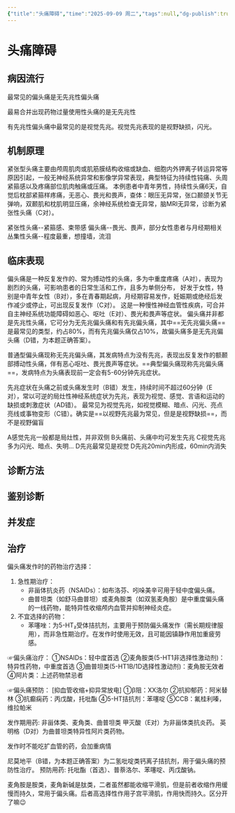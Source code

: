 ```yaml
---
{"title":"头痛障碍","time":"2025-09-09 周二","tags":null,"dg-publish":true,"permalink":"/200 学习/217 精神、神经系统/第13章 头痛障碍/头痛障碍/","dgPassFrontmatter":true,"created":"2025-09-09T08:12:47.000+08:00","updated":"2025-09-09T08:36:22.000+08:00"}
---
```


# 头痛障碍
## 病因流行
最常见的偏头痛是无先兆性偏头痛

最易合并出现药物过量使用性头痛的是无先兆性

有先兆性偏头痛中最常见的是视觉先兆。视觉先兆表现的是视野缺损，闪光。
## 机制原理
紧张型头痛主要由颅周肌肉或肌筋膜结构收缩或缺血、细胞内外钾离子转运异常等原因引起，一般无神经系统异常和影像学异常表现，典型特征为持续性钝痛、头周紧箍感以及疼痛部位肌肉触痛或压痛。
本例患者中青年男性，持续性头痛6天，自觉后枕部紧箍样疼痛，无恶心、畏光和畏声，查体：眼压无异常，张口颞颌关节无弹响，双颞肌和枕肌明显压痛，余神经系统检查无异常，脑MRI无异常，诊断为紧张性头痛（C对）。

紧张性头痛--紧箍感、束带感
偏头痛--畏光、畏声，部分女性患者与月经期相关
丛集性头痛--程度最重，想撞墙，流泪
## 临床表现
偏头痛是一种反复发作的、常为搏动性的头痛，多为中重度疼痛（A对），表现为剧烈的头痛，可影响患者的日常生活和工作，且多为单侧分布，
好发于女性，特别是中青年女性（B对），多在青春期起病，月经期容易发作，妊娠期或绝经后发作减少或停止，可出现反复发作（C对）。
这是一种慢性神经血管性疾病，可合并自主神经系统功能障碍如恶心、呕吐（E对）、畏光和畏声等症状。
偏头痛并非都是先兆性头痛，它可分为无先兆偏头痛和有先兆偏头痛，其中==无先兆偏头痛==是最常见的类型，约占80%，而有先兆偏头痛仅占10%，故偏头痛多是无先兆偏头痛（D错，为本题正确答案）。

普通型偏头痛现称无先兆偏头痛，其发病特点为没有先兆，表现出反复发作的额颞部搏动性头痛，伴有恶心呕吐、畏光畏声等症状。==典型偏头痛现称先兆偏头痛==，发病特点为头痛表现前一定会有5-60分钟先兆症状。

先兆症状在头痛之前或头痛发生时（B错）发生，持续时间不超过60分钟（E对），常以可逆的局灶性神经系统症状为先兆，表现为视觉、感觉、言语和运动的缺损或刺激症状（AD错）。
最常见为视觉先兆，如视觉模糊、暗点、闪光、亮点亮线或事物变形（C错）。确实是==以视野先兆最为常见，但是是视野缺损==，而不是视野偏盲

A感觉先兆一般都是局灶性，并非双侧
B头痛前、头痛中均可发生先兆
C视觉先兆多为闪光、暗点、失明...
D先兆最常见是视觉
D先兆20min内形成，60min内消失
## 诊断方法
## 鉴别诊断
## 并发症
## 治疗
偏头痛发作时的药物治疗选择：
1. 急性期治疗：  
   - 非甾体抗炎药（NSAIDs）：如布洛芬、吲哚美辛可用于轻中度偏头痛。  
   - 曲普坦类（如舒马曲普坦）或麦角胺类（如双氢麦角胺）是中重度偏头痛的一线药物，能特异性收缩颅内血管并抑制神经炎症。  
2. 不宜选择的药物：  
   - 苯噻唑：为5-HT₂受体拮抗剂，主要用于预防偏头痛发作（需长期规律服用），而非急性期治疗。在发作时使用无效，且可能因镇静作用加重疲劳感。  

☞偏头痛治疗：
①NSAIDs：轻中度首选
②麦角胺类(5-HT1非选择性激动剂)：特异性药物，中重度首选
③曲普坦类(5-HT1B/1D选择性激动剂)：麦角胺无效者
④阿片类：上述药物禁忌者

☞偏头痛预防： [抑血管收缩+抑异常放电]
①β阻：XX洛尔
②抗抑郁药：阿米替林
③抗癫痫药：丙戊酸，托吡酯
④5-HT拮抗剂：苯噻啶
⑤CCB：氟桂利嗪，维拉帕米

发作期用药: 非甾体类、麦角类、曲普坦类
甲灭酸（E对）为非甾体类抗炎药。
英明格（D对）为曲普坦类特异性阿片类药物。

发作时不能吃扩血管的药，会加重病情

尼莫地平（B错，为本题正确答案）为二氢吡啶类钙离子拮抗剂，用于偏头痛的预防性治疗。
预防用药: 托吡酯（首选）、普萘洛尔、苯噻啶、丙戊酸钠。

麦角胺是胺类，麦角新碱是肽类，二者虽然都能收缩平滑肌，但是前者收缩作用缓慢而持久，常用于偏头痛。后者高选择性作用子宫平滑肌，作用快而持久。区分开了嘛😉












































































































































































































































































































































































































































